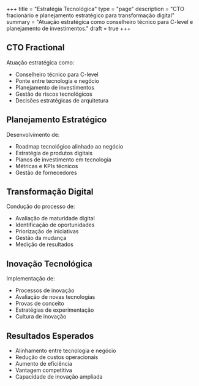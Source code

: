 +++
title = "Estratégia Tecnológica"
type = "page"
description = "CTO fracionário e planejamento estratégico para transformação digital"
summary = "Atuação estratégica como conselheiro técnico para C-level e planejamento de investimentos."
draft = true
+++

## CTO Fractional

Atuação estratégica como:
- Conselheiro técnico para C-level
- Ponte entre tecnologia e negócio
- Planejamento de investimentos
- Gestão de riscos tecnológicos
- Decisões estratégicas de arquitetura

## Planejamento Estratégico

Desenvolvimento de:
- Roadmap tecnológico alinhado ao negócio
- Estratégia de produtos digitais
- Planos de investimento em tecnologia
- Métricas e KPIs técnicos
- Gestão de fornecedores

## Transformação Digital

Condução do processo de:
- Avaliação de maturidade digital
- Identificação de oportunidades
- Priorização de iniciativas
- Gestão da mudança
- Medição de resultados

## Inovação Tecnológica

Implementação de:
- Processos de inovação
- Avaliação de novas tecnologias
- Provas de conceito
- Estratégias de experimentação
- Cultura de inovação

## Resultados Esperados

- Alinhamento entre tecnologia e negócio
- Redução de custos operacionais
- Aumento de eficiência
- Vantagem competitiva
- Capacidade de inovação ampliada
